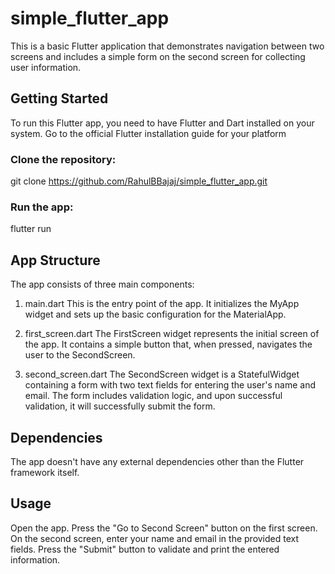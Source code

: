 # simple_flutter_app

This is a basic Flutter application that demonstrates navigation between two screens and includes a simple form on the second screen for collecting user information.

## Getting Started

To run this Flutter app, you need to have Flutter and Dart installed on your system. Go to the official Flutter installation guide for your platform

### Clone the repository:
git clone https://github.com/RahulBBajaj/simple_flutter_app.git

### Run the app:
flutter run

## App Structure
The app consists of three main components:

1. main.dart
This is the entry point of the app. It initializes the MyApp widget and sets up the basic configuration for the MaterialApp.

2. first_screen.dart
The FirstScreen widget represents the initial screen of the app. It contains a simple button that, when pressed, navigates the user to the SecondScreen.

3. second_screen.dart
The SecondScreen widget is a StatefulWidget containing a form with two text fields for entering the user's name and email. The form includes validation logic, and upon successful validation, it will successfully submit the form.

## Dependencies
The app doesn't have any external dependencies other than the Flutter framework itself.

## Usage
Open the app.
Press the "Go to Second Screen" button on the first screen.
On the second screen, enter your name and email in the provided text fields.
Press the "Submit" button to validate and print the entered information.
